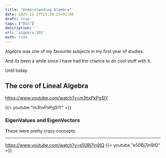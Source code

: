```yaml
---
title: "Understanding Algebra"
date: 2025-12-27T23:20:21+01:00
draft: true
tags: ["DSc"]
description: ''
url: 'algebra-101'
math: true
---
```


Algebra was one of my favourite subjects in my first year of studies.

And its been a while since I have had the chance to do cool stuff with it.

Until today.

## The core of Lineal Algebra

https://www.youtube.com/watch?v=m3hxPxPgSIY

{{< youtube "m3hxPxPgSIY" >}}

### EigenValues and EigenVectors

These were pretty crazy concepts.

---

https://www.youtube.com/watch?v=e50Bj7jn9IQ
{{< youtube "e50Bj7jn9IQ" >}}
